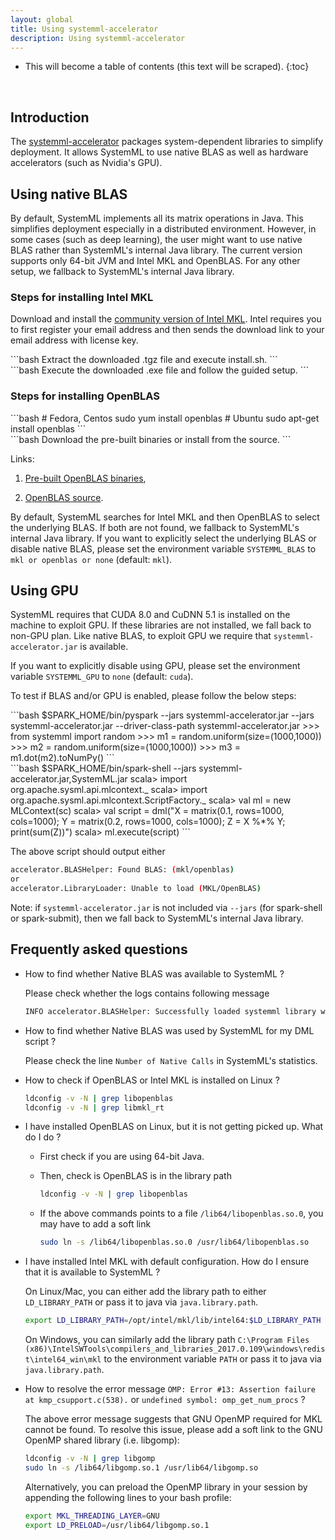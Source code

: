 ```yaml
---
layout: global
title: Using systemml-accelerator
description: Using systemml-accelerator
---
```

<!--
{% comment %}
Licensed to the Apache Software Foundation (ASF) under one or more
contributor license agreements.  See the NOTICE file distributed with
this work for additional information regarding copyright ownership.
The ASF licenses this file to you under the Apache License, Version 2.0
(the "License"); you may not use this file except in compliance with
the License.  You may obtain a copy of the License at

http://www.apache.org/licenses/LICENSE-2.0

Unless required by applicable law or agreed to in writing, software
distributed under the License is distributed on an "AS IS" BASIS,
WITHOUT WARRANTIES OR CONDITIONS OF ANY KIND, either express or implied.
See the License for the specific language governing permissions and
limitations under the License.
{% endcomment %}
-->

* This will become a table of contents (this text will be scraped).
{:toc}

<br/>

## Introduction

The [systemml-accelerator](https://github.com/niketanpansare/systemml-accelerator) packages system-dependent libraries
to simplify deployment. It allows SystemML to use native BLAS as well as hardware accelerators (such as Nvidia's GPU).

## Using native BLAS

By default, SystemML implements all its matrix operations in Java. This simplifies deployment especially in a distributed environment.
However, in some cases (such as deep learning), the user might want to use native BLAS rather than SystemML's internal Java library.
The current version supports only 64-bit JVM and Intel MKL and OpenBLAS. For any other setup, we fallback to SystemML's internal Java library.

### Steps for installing Intel MKL

Download and install the [community version of Intel MKL](https://software.intel.com/sites/campaigns/nest/). 
Intel requires you to first register your email address and then sends the download link to your email address with license key.

<div class="codetabs">
<div data-lang="Linux" markdown="1">
```bash
Extract the downloaded .tgz file and execute install.sh.
```
</div>
<div data-lang="Windows" markdown="1">
```bash
Execute the downloaded .exe file and follow the guided setup.
```
</div>
</div>

### Steps for installing OpenBLAS

<div class="codetabs">
<div data-lang="Linux" markdown="1">
```bash
# Fedora, Centos
sudo yum install openblas
# Ubuntu
sudo apt-get install openblas
```
</div>
<div data-lang="Windows" markdown="1">
```bash
Download the pre-built binaries or install from the source.
```
</div>
</div> 

Links:

1. [Pre-built OpenBLAS binaries](https://sourceforge.net/projects/openblas/), 

2. [OpenBLAS source](https://github.com/xianyi/OpenBLAS).

By default, SystemML searches for Intel MKL and then OpenBLAS to select the underlying BLAS.
If both are not found, we fallback to SystemML's internal Java library.
If you want to explicitly select the underlying BLAS or disable native BLAS, please set
the environment variable `SYSTEMML_BLAS` to `mkl or openblas or none` (default: `mkl`).

## Using GPU

SystemML requires that CUDA 8.0 and CuDNN 5.1 is installed on the machine to exploit GPU. 
If these libraries are not installed, we fall back to non-GPU plan.
Like native BLAS, to exploit GPU we require that `systemml-accelerator.jar` is available.

If you want to explicitly disable using GPU, please set the environment variable `SYSTEMML_GPU` to `none` (default: `cuda`).

To test if BLAS and/or GPU is enabled, please follow the below steps:

<div class="codetabs">
<div data-lang="PySpark" markdown="1">
```bash
$SPARK_HOME/bin/pyspark --jars systemml-accelerator.jar --jars systemml-accelerator.jar --driver-class-path systemml-accelerator.jar
>>> from systemml import random
>>> m1 = random.uniform(size=(1000,1000))
>>> m2 = random.uniform(size=(1000,1000))
>>> m3 = m1.dot(m2).toNumPy()
```
</div>
<div data-lang="Scala" markdown="1">
```bash
$SPARK_HOME/bin/spark-shell --jars systemml-accelerator.jar,SystemML.jar
scala> import org.apache.sysml.api.mlcontext._
scala> import org.apache.sysml.api.mlcontext.ScriptFactory._
scala> val ml = new MLContext(sc)
scala> val script = dml("X = matrix(0.1, rows=1000, cols=1000); Y = matrix(0.2, rows=1000, cols=1000); Z = X %*% Y; print(sum(Z))")
scala> ml.execute(script)
```
</div>
</div>

The above script should output either 

```bash
accelerator.BLASHelper: Found BLAS: (mkl/openblas)
or
accelerator.LibraryLoader: Unable to load (MKL/OpenBLAS)
```

Note: if `systemml-accelerator.jar` is not included via `--jars` (for spark-shell or spark-submit), then we fall back to SystemML's internal Java library.


## Frequently asked questions

- How to find whether Native BLAS was available to SystemML ?

  Please check whether the logs contains following message
   
  ```bash
  INFO accelerator.BLASHelper: Successfully loaded systemml library with (openblas | mkl)
  ```

- How to find whether Native BLAS was used by SystemML for my DML script ?

  Please check the line `Number of Native Calls` in SystemML's statistics.
 
- How to check if OpenBLAS or Intel MKL is installed on Linux ?

  ```bash
  ldconfig -v -N | grep libopenblas
  ldconfig -v -N | grep libmkl_rt
  ``` 

- I have installed OpenBLAS on Linux, but it is not getting picked up. What do I do  ?

  - First check if you are using 64-bit Java.
  - Then, check is OpenBLAS is in the library path
  
    ```bash
    ldconfig -v -N | grep libopenblas
    ```
    
  - If the above commands points to a file `/lib64/libopenblas.so.0`, you may have to add a soft link
  
    ```bash
    sudo ln -s /lib64/libopenblas.so.0 /usr/lib64/libopenblas.so
    ```  

- I have installed Intel MKL with default configuration. How do I ensure that it is available to SystemML ?

  On Linux/Mac, you can either add the library path to either `LD_LIBRARY_PATH` or pass it to java via `java.library.path`.
  
  ```bash
  export LD_LIBRARY_PATH=/opt/intel/mkl/lib/intel64:$LD_LIBRARY_PATH
  ```
	
  On Windows, you can similarly add the library path 
  `C:\Program Files (x86)\IntelSWTools\compilers_and_libraries_2017.0.109\windows\redist\intel64_win\mkl`
  to the environment variable `PATH` or pass it to java via `java.library.path`.

- How to resolve the error message `OMP: Error #13: Assertion failure at kmp_csupport.c(538).` or `undefined symbol: omp_get_num_procs` ?

  The above error message suggests that GNU OpenMP required for MKL cannot be found. 
  To resolve this issue, please add a soft link to the GNU OpenMP shared library (i.e. libgomp):
  
  ```bash
  ldconfig -v -N | grep libgomp
  sudo ln -s /lib64/libgomp.so.1 /usr/lib64/libgomp.so
  ```
	
  Alternatively, you can preload the OpenMP library in your session by appending the following lines to your bash profile:
	
  ```bash  
  export MKL_THREADING_LAYER=GNU
  export LD_PRELOAD=/usr/lib64/libgomp.so.1
  ```
